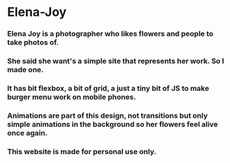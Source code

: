 # Elena-Joy

### Elena Joy is a photographer who likes flowers and people to take photos of.
### She said she want's a simple site that represents her work. So I made one.
### It has bit flexbox, a bit of grid, a just a tiny bit of JS to make burger menu work on mobile phones.
### Animations are part of this design, not transitions but only simple animations in the background so her flowers feel alive once again.

### This website is made for personal use only.
